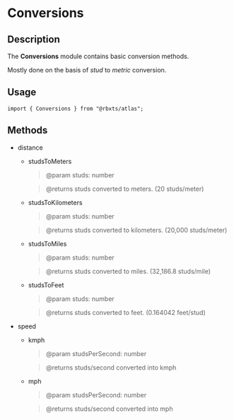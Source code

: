  # Conversions

## Description
The __Conversions__ module contains basic conversion methods.

Mostly done on the basis of *stud* to *metric* conversion.

## Usage
```
import { Conversions } from "@rbxts/atlas";
```

## Methods
- distance
    - studsToMeters
        > @param studs: number
     
        > @returns studs converted to meters. (20 studs/meter)

    - studsToKilometers
        > @param studs: number
     
        > @returns studs converted to kilometers. (20,000 studs/meter)

    - studsToMiles
        > @param studs: number
     
        > @returns studs converted to miles. (32,186.8 studs/mile)

    - studsToFeet
        > @param studs: number
     
        > @returns studs converted to feet. (0.164042 feet/stud)

- speed
    - kmph
        > @param studsPerSecond: number
     
        > @returns studs/second converted into kmph

    - mph
        > @param studsPerSecond: number
     
        > @returns studs/second converted into mph